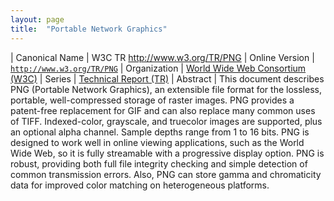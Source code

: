 ```yaml
---
layout: page
title:  "Portable Network Graphics"
---
```


| Canonical Name | W3C TR http://www.w3.org/TR/PNG
| Online Version | [`http://www.w3.org/TR/PNG`](http://www.w3.org/TR/PNG)
| Organization | [World Wide Web Consortium (W3C)](..)
| Series | [Technical Report (TR)](..)
| Abstract | This document describes PNG (Portable Network Graphics), an extensible file format for the lossless, portable, well-compressed storage of raster images. PNG provides a patent-free replacement for GIF and can also replace many common uses of TIFF. Indexed-color, grayscale, and truecolor images are supported, plus an optional alpha channel. Sample depths range from 1 to 16 bits. PNG is designed to work well in online viewing applications, such as the World Wide Web, so it is fully streamable with a progressive display option. PNG is robust, providing both full file integrity checking and simple detection of common transmission errors. Also, PNG can store gamma and chromaticity data for improved color matching on heterogeneous platforms.